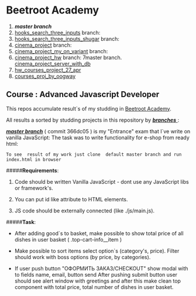 # Beetroot Academy 
 1.  ***master branch***
 2. [hooks_search_three_inputs](https://github.com/Maksss2018/beetroot-test/tree/hooks_search_three_imputs) branch:
 3. [hooks_search_three_inputs_shugar](https://github.com/Maksss2018/beetroot-test/tree/hooks_search_three_inputs_shugar) branch:
 4. [cinema_project](https://github.com/Maksss2018/beetroot-test/tree/cinema_project) branch:
 5. [cinema_project_my_on_variant](https://github.com/Maksss2018/beetroot-test/tree/cinema_project_my_on_variant) branch:
 6. [cinema_project_hw](https://github.com/Maksss2018/beetroot-test/tree/cinema_project_hw) branch:
 7master branch. [cinema_project_server_with_db](https://github.com/Maksss2018/beetroot-test/tree/cinema_project_server_with_db)
 8. [hw_courses_project_27_apr](https://github.com/Maksss2018/beetroot-test/tree/hw_courses_project_27_apr)
 9. [courses_proj_by_oogway](https://github.com/Maksss2018/beetroot-test/tree/courses_proj_by_oogway)
 
## Course : Advanced Javascript Developer 
  This repos accumulate result`s of my studding in  [Beetroot Academy](https://pip.pypa.io/en/stable/).

  All results a sorted by studding projects in this repository by  [***branches*** ](https://github.com/Maksss2018/beetroot-test/branches): 
 
  [***master branch***](https://github.com/Maksss2018/beetroot-test) ( commit 366dc05 ) is my  "Entrance" exam that I`ve write on vanilla JavaScript:
   The task  was  to  write functionality for e-shop from ready html: 
 
   ```To see  result of my work just clone  default master branch and run index.html in browser```  
 
 #####**Requirements**:  
 
  1. Code should be written Vanilla JavaScript - dont use any JavaScript libs or  framework's.
 
  2.  You can put id like attribute to HTML elements.
 
  3. JS code should be externally connected (like ./js/main.js).
 
 #####**Task**: 
  
* After adding good`s to basket, make  possible to show total price of all dishes in user basket
 ( .top-cart-info__item )

* Make possible to sort items select option`s (category's, price).
 Filter should work with boss options (by price, by categories).

* If user push button "ОФОРМИТЬ ЗАКАЗ/CHECKOUT" show modal with to fields name, email, button send
   After pushing submit button user should see alert window with greetings and after this make clean top component with total price, total number of dishes in user basket.
   
